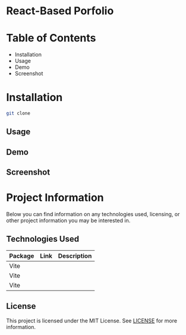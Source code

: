 # React-Based Porfolio


# Table of Contents
* Installation
* Usage
* Demo
* Screenshot

# Installation

```bash
git clone 
```

## Usage

## Demo

## Screenshot


# Project Information
Below you can find information on any technologies used, licensing, or other project information you may be interested in.

## Technologies Used
| Package | Link | Description |
|:--- |-------| ---:|
| Vite      |       |               |
| Vite      |       |               |
| Vite      |       |               |


## License
This project is licensed under the MIT License. See [LICENSE](./LICENSE) for more information.